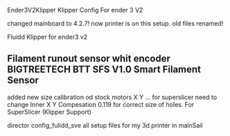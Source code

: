 
Ender3V2Klipper
Klipper Config For ender 3 V2

changed mainboard to 4.2.7! now printer is on this setup. old files renamed!

Fluidd Klipper for ender3 v2

Filament runout sensor whit encoder BIGTREETECH BTT SFS V1.0 Smart Filament Sensor
----
added new size calibration od stock motors X Y ... for superslicer need to change Inner X Y Compesation 0.119 for correct size of holes.
For SuperSlicer (Klipper Support)

director config_fulidd_sve all setup files for my 3d printer in mainSail
